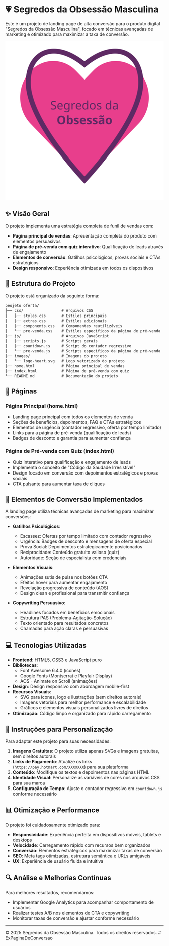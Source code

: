 # 💗 Segredos da Obsessão Masculina

Este é um projeto de landing page de alta conversão para o produto digital "Segredos da Obsessão Masculina", focado em técnicas avançadas de marketing e otimizado para maximizar a taxa de conversão.

![Logo Segredos da Obsessão Masculina](images/logo-heart.svg)

## ✨ Visão Geral

O projeto implementa uma estratégia completa de funil de vendas com:

- **Página principal de vendas**: Apresentação completa do produto com elementos persuasivos
- **Página de pré-venda com quiz interativo**: Qualificação de leads através de engajamento
- **Elementos de conversão**: Gatilhos psicológicos, provas sociais e CTAs estratégicos
- **Design responsivo**: Experiência otimizada em todos os dispositivos

## 📁 Estrutura do Projeto

O projeto está organizado da seguinte forma:

```
peojeto oferta/
├── css/                 # Arquivos CSS
│   ├── styles.css       # Estilos principais
│   ├── extras.css       # Estilos adicionais
│   ├── components.css   # Componentes reutilizáveis
│   └── pre-venda.css    # Estilos específicos da página de pré-venda
├── js/                  # Arquivos JavaScript
│   ├── scripts.js       # Scripts gerais
│   ├── countdown.js     # Script do contador regressivo
│   └── pre-venda.js     # Scripts específicos da página de pré-venda
├── images/              # Imagens do projeto
│   └── logo-heart.svg   # Logo vetorizado do projeto
├── home.html            # Página principal de vendas
├── index.html           # Página de pré-venda com quiz
└── README.md            # Documentação do projeto
```

## 📄 Páginas

### Página Principal (home.html)
- Landing page principal com todos os elementos de venda
- Seções de benefícios, depoimentos, FAQ e CTAs estratégicos
- Elementos de urgência (contador regressivo, oferta por tempo limitado)
- Links para a página de pré-venda (qualificação de leads)
- Badges de desconto e garantia para aumentar confiança

### Página de Pré-venda com Quiz (index.html)
- Quiz interativo para qualificação e engajamento de leads
- Implementa o conceito de "Código da Saudade Irresistível"
- Design focado em conversão com depoimentos estratégicos e provas sociais
- CTA pulsante para aumentar taxa de cliques

## 🚀 Elementos de Conversão Implementados

A landing page utiliza técnicas avançadas de marketing para maximizar conversões:

- **Gatilhos Psicológicos**:
  - Escassez: Ofertas por tempo limitado com contador regressivo
  - Urgência: Badges de desconto e mensagens de oferta especial
  - Prova Social: Depoimentos estrategicamente posicionados
  - Reciprocidade: Conteúdo gratuito valioso (quiz)
  - Autoridade: Seção de especialista com credenciais
  
- **Elementos Visuais**:
  - Animações sutis de pulse nos botões CTA
  - Efeitos hover para aumentar engajamento
  - Revelação progressiva de conteúdo (AOS)
  - Design clean e profissional para transmitir confiança

- **Copywriting Persuasivo**:
  - Headlines focados em benefícios emocionais
  - Estrutura PAS (Problema-Agitação-Solução)
  - Texto orientado para resultados concretos
  - Chamadas para ação claras e persuasivas

## 💻 Tecnologias Utilizadas

- **Frontend**: HTML5, CSS3 e JavaScript puro
- **Bibliotecas**:
  - Font Awesome 6.4.0 (ícones)
  - Google Fonts (Montserrat e Playfair Display)
  - AOS - Animate on Scroll (animações)
- **Design**: Design responsivo com abordagem mobile-first
- **Recursos Visuais**:
  - SVG para ícones, logo e ilustrações (sem direitos autorais)
  - Imagens vetoriais para melhor performance e escalabilidade
  - Gráficos e elementos visuais personalizados livres de direitos
- **Otimização**: Código limpo e organizado para rápido carregamento

## 🔧 Instruções para Personalização

Para adaptar este projeto para suas necessidades:

1. **Imagens Gratuitas**: O projeto utiliza apenas SVGs e imagens gratuitas, sem direitos autorais
2. **Links de Pagamento**: Atualize os links (`https://pay.hotmart.com/XXXXXXX`) para sua plataforma
3. **Conteúdo**: Modifique os textos e depoimentos nas páginas HTML
4. **Identidade Visual**: Personalize as variáveis de cores nos arquivos CSS para sua marca
5. **Configuração de Tempo**: Ajuste o contador regressivo em `countdown.js` conforme necessário

## 📊 Otimização e Performance

O projeto foi cuidadosamente otimizado para:

- **Responsividade**: Experiência perfeita em dispositivos móveis, tablets e desktops
- **Velocidade**: Carregamento rápido com recursos bem organizados
- **Conversão**: Elementos estratégicos para maximizar taxas de conversão
- **SEO**: Meta tags otimizadas, estrutura semântica e URLs amigáveis
- **UX**: Experiência de usuário fluida e intuitiva

## 🔍 Análise e Melhorias Contínuas

Para melhores resultados, recomendamos:

- Implementar Google Analytics para acompanhar comportamento de usuários
- Realizar testes A/B nos elementos de CTA e copywriting
- Monitorar taxas de conversão e ajustar conforme necessário

---

© 2025 Segredos da Obsessão Masculina. Todos os direitos reservados.
#   E x P a g i n a D e C o n v e r s a o 
 
 